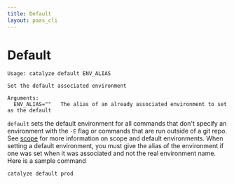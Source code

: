 ```yaml
---
title: Default
layout: paas_cli
---
```


# Default

```
Usage: catalyze default ENV_ALIAS

Set the default associated environment

Arguments:
  ENV_ALIAS=""   The alias of an already associated environment to set as the default
```

`default` sets the default environment for all commands that don't specify an environment with the `-E` flag or commands that are run outside of a git repo. See [scope](#GlobalScope) for more information on scope and default environments. When setting a default environment, you must give the alias of the environment if one was set when it was associated and not the real environment name. Here is a sample command

```
catalyze default prod
```
